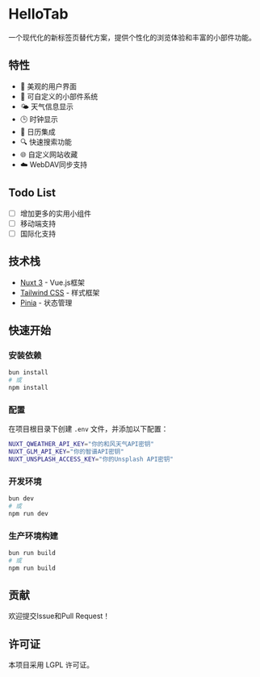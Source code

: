 # HelloTab

一个现代化的新标签页替代方案，提供个性化的浏览体验和丰富的小部件功能。

## 特性

- 🎨 美观的用户界面
- 🔄 可自定义的小部件系统
- 🌤️ 天气信息显示
- 🕒 时钟显示
- 📅 日历集成
- 🔍 快速搜索功能
- 🌐 自定义网站收藏
- ☁️ WebDAV同步支持

## Todo List

- [ ] 增加更多的实用小组件
- [ ] 移动端支持
- [ ] 国际化支持

## 技术栈

- [Nuxt 3](https://nuxt.com/) - Vue.js框架
- [Tailwind CSS](https://tailwindcss.com/) - 样式框架
- [Pinia](https://pinia.vuejs.org/) - 状态管理

## 快速开始

### 安装依赖

```bash
bun install
# 或
npm install
```
### 配置

在项目根目录下创建 `.env` 文件，并添加以下配置：
```bash
NUXT_QWEATHER_API_KEY="你的和风天气API密钥"
NUXT_GLM_API_KEY="你的智谱API密钥"
NUXT_UNSPLASH_ACCESS_KEY="你的Unsplash API密钥"
```

### 开发环境

```bash
bun dev
# 或
npm run dev
```

### 生产环境构建

```bash
bun run build
# 或
npm run build
```

## 贡献

欢迎提交Issue和Pull Request！

## 许可证

本项目采用 LGPL 许可证。